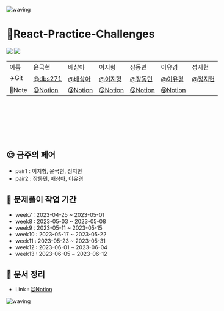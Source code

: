 
![waving](https://capsule-render.vercel.app/api?type=waving&height=200&text=KIT-Frontend-Team2&fontAlign=53&fontAlignY=40&color=gradient&section=header)


# 🐳React-Practice-Challenges

<img src="https://img.shields.io/badge/react-61DAFB?style=flat&logo=React&logoColor=white"> <img src="https://img.shields.io/badge/JavaScript-F7DF1E?style=flat&logo=JavaScript&logoColor=white" />
<table style="margin-left: auto; margin-right: auto; width: 600px; height: 200px;">
            <tr>
                <td>이름</td>
                <td>윤국현</td>
                <td>배상아</td>
                <td>이지형</td>
                <td>장동민</td>
                <td>이유경</td>
                <td>정지현</td>
            </tr>
            <tr>
                <td>✈️Git</td>
                <td><a href="https://github.com/dbs271">@dbs271</a></td>
                <td><a href="https://github.com/BaeSanga">@배상아</a></td>
                <td><a href="https://github.com/Jihyeong00">@이지형</a></td>
                <td><a href="https://github.com/hidongmin37">@장동민</a></td>
                <td><a href="https://github.com/uniend">@이유경</a></td>
                <td><a href="https://github.com/jeje0311">@정지현</a></td>
            </tr>
            <tr>
                <td>📝Note</td>
                <td><a href="https://shrouded-neon-e05.notion.site/ab1f78955df44ea9b79d254e6ee9fe98?v=9a733b3d9adb49b69e76818ff0c90506">@Notion</a></td>
                <td><a href="https://aback-handball-041.notion.site/821e92919f6f4051bbd56744da1d841d?v=a0da0b6bf4824bb1b37e04d607d1171c">@Notion</a></td>
                <td><a href="https://lyrical-buffet-fad.notion.site/2fc13841555b4646a279baabc08ef780">@Notion</a></td>
                <td><a href="https://www.notion.so/hidongmin37/JANG-Dong-Min-s-Notion-01ea58d98c1e4785ac4515b33c316604">@Notion</a></td>
                <td><a href="https://www.notion.so/general-66ea43f29ab049edb8b12412fc161dab">@Notion</a></td>
                <td><a></a></td>
            </tr>
  </table>
  
## 😌 금주의 페어
- pair1 : 이지형, 윤국현, 정지현
- pair2 : 장동민, 배상아, 이유경

## :book: 문제풀이 작업 기간
- week7 : 2023-04-25 ~ 2023-05-01
- week8 : 2023-05-03 ~ 2023-05-08
- week9 : 2023-05-11 ~ 2023-05-15
- week10 : 2023-05-17 ~  2023-05-22
- week11 : 2023-05-23 ~  2023-05-31
- week12 : 2023-06-01 ~  2023-06-04
- week13 : 2023-06-05 ~  2023-06-12

## 📓 문서 정리
- Link : <a href='https://koreait-front-team2.notion.site/2-8ca45e94b2b74ae9b006cc931f0f7e06'>@Notion</a>


![waving](https://capsule-render.vercel.app/api?type=waving&height=200&fontAlign=80&fontAlignY=40&color=gradient&section=footer)
